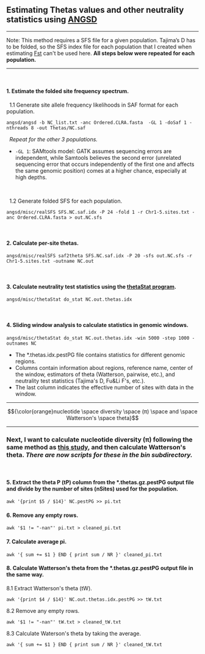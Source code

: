 ## Estimating Thetas values and other neutrality statistics using [ANGSD](http://popgen.dk/angsd/index.php/Thetas,Tajima,Neutrality_tests)
---
Note: This method requires a SFS file for a given population. Tajima’s D has to be folded, so the SFS index file for each population that I created when estimating [Fst](https://github.com/gausec/KingRailPopGen/blob/main/analyses/ANGSD/FST.md) can't be used here. **All steps below were repeated for each population.**
&nbsp;

--- 
&nbsp;

#### 1. Estimate the folded site frequency spectrum.
&nbsp; 1.1 Generate site allele frequency likelihoods in SAF format for each population.
```
angsd/angsd -b NC_list.txt -anc Ordered.CLRA.fasta  -GL 1 -doSaf 1 -nthreads 8 -out Thetas/NC.saf

```
&nbsp; *Repeat for the other 3 populations.*

- `-GL 1`: SAMtools model: GATK assumes sequencing errors are independent, while Samtools believes the second error (unrelated sequencing error that occurs independently of the first one and affects the same genomic position) comes at a higher chance, especially at high depths.

&nbsp;

&nbsp; 1.2 Generate folded SFS for each population.
```
angsd/misc/realSFS SFS.NC.saf.idx -P 24 -fold 1 -r Chr1-5.sites.txt -anc Ordered.CLRA.fasta > out.NC.sfs
```
&nbsp;

#### 2. Calculate per-site thetas.
```
angsd/misc/realSFS saf2theta SFS.NC.saf.idx -P 20 -sfs out.NC.sfs -r Chr1-5.sites.txt -outname NC.out
```

&nbsp;
#### 3. Calculate neutrality test statistics using the [thetaStat program](http://www.popgen.dk/angsd/index.php/ThetaStat).
```
angsd/misc/thetaStat do_stat NC.out.thetas.idx
```
&nbsp;
#### 4. Sliding window analysis to calculate statistics in genomic windows.
```
angsd/misc/thetaStat do_stat NC.out.thetas.idx -win 5000 -step 1000 -outnames NC
```
- The *.thetas.idx.pestPG file contains statistics for different genomic regions.
- Columns contain information about regions, reference name, center of the window, estimators of theta (Watterson, pairwise, etc.), and neutrality test statistics (Tajima's D, Fu&Li F's, etc.).
- The last column indicates the effective number of sites with data in the window.
&nbsp;
&nbsp;

---

$${\color{orange}nucleotide \space diversity \space (π) \space and \space Watterson's \space theta}$$

---
### Next, I want to calculate nucleotide diversity (π) following the same method as [this study](https://bmcecolevol.biomedcentral.com/articles/10.1186/s12862-018-1209-y), and then calculate Watterson's theta. *There are now scripts for these in the bin subdirectory.*

&nbsp;

#### 5. Extract the theta P (tP) column from the *.thetas.gz.pestPG output file and divide by the number of sites (nSites) used for the population. 
```
awk '{print $5 / $14}' NC.pestPG >> pi.txt
```

#### 6. Remove any empty rows.
```
awk '$1 != "-nan"' pi.txt > cleaned_pi.txt
```

#### 7. Calculate average pi.
```
awk '{ sum += $1 } END { print sum / NR }' cleaned_pi.txt
```
#### 8. Calculate Watterson's theta from the *.thetas.gz.pestPG output file in the same way.
8.1 Extract Watterson's theta (tW).
```
awk '{print $4 / $14}' NC.out.thetas.idx.pestPG >> tW.txt
```
8.2 Remove any empty rows.
```
awk '$1 != "-nan"' tW.txt > cleaned_tW.txt
```
8.3 Calculate Waterson's theta by taking the average.
```
awk '{ sum += $1 } END { print sum / NR }' cleaned_tW.txt
```
